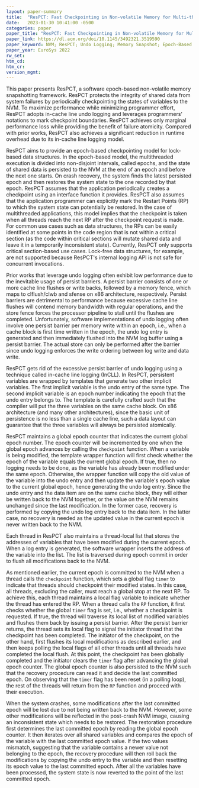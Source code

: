 ```yaml
---
layout: paper-summary
title:  "ResPCT: Fast Checkpointing in Non-volatile Memory for Multi-threaded Applications"
date:   2023-01-30 10:41:00 -0500
categories: paper
paper_title: "ResPCT: Fast Checkpointing in Non-volatile Memory for Multi-threaded Applications"
paper_link: https://dl.acm.org/doi/10.1145/3492321.3519590
paper_keyword: NVM; ResPCT; Undo Logging; Memory Snapshot; Epoch-Based Snapshot
paper_year: EuroSys 2022
rw_set:
htm_cd:
htm_cr:
version_mgmt:
---
```


This paper presents ResPCT, a software epoch-based non-volatile memory snapshotting framework. ResPCT protects 
the integrity of shared data from system failures by periodically checkpointing the states of variables to the NVM.
To maximize performance while minimizing programmer effort, ResPCT adopts in-cache line undo logging and leverages
programmers' notations to mark checkpoint boundaries. ResPCT achieves only marginal performance loss while 
providing the benefit of failure atomicity. Compared with prior works, ResPCT also achieves a significant reduction
in runtime overhead due to its in-cache line logging model.

ResPCT aims to provide an epoch-based checkpointing model for lock-based data structures. In the epoch-based model,
the multithreaded execution is divided into non-disjoint intervals, called epochs, and the state of shared data
is persisted to the NVM at the end of an epoch and before the next one starts. On crash recovery, the system finds
the latest persisted epoch and then restores the system state to the one recorded by that epoch. 
ResPCT assumes that the application periodically creates a checkpoint using an interface function it provides.
ResPCT also assumes that the application programmer can explicitly mark the Restart Points (RP) to which the system 
state can potentially be restored. 
In the case of multithreaded applications, this model implies that the checkpoint is taken when all threads reach
the next RP after the checkpoint request is made.
For common use cases such as data structures, the RPs can be easily identified
at some points in the code region that is not within a critical section (as the code within critical sections will 
mutate shared data and leave it in a temporarily inconsistent state). 
Currently, ResPCT only supports critical section-based use cases. Lock-free data structures, for example, are not 
supported because ResPCT's internal logging API is not safe for concurrent invocations.

Prior works that leverage undo logging often exhibit low performance due to the inevitable usage of persist barriers.
A persist barrier consists of one or more cache line flushes or write backs, followed by a memory fence, which maps to
clflush/clwb and sfense on x86 architecture, respectively. Persist barriers are detrimental to performance because 
excessive cache line flushes will contend memory bandwidth with regular operations, and the store fence forces 
the processor pipeline to stall until the flushes are completed. Unfortunately, software implementations of undo logging
often involve one persist barrier per memory write within an epoch, i.e., when a cache block is first time written
in the epoch, the undo log entry is generated and then immediately flushed into the NVM log buffer using a persist
barrier. The actual store can only be performed after the barrier since undo logging enforces the write ordering 
between log write and data write. 

ResPCT gets rid of the excessive persist barrier of undo logging using a technique called in-cache line logging (InCLL).
In ResPCT, persistent variables are wrapped by templates that generate two other implicit variables. The first 
implicit variable is the undo entry of the same type. The second implicit variable is an epoch number indicating the 
epoch that the undo entry belongs to. The template is carefully crafted such that the compiler will put the three 
variables on the same cache block. On x86 architecture (and many other architectures), since the basic unit of 
persistence is no less than a single cache line, such a data layout can guarantee that the three variables will
always be persisted atomically.

ResPCT maintains a global epoch counter that indicates the current global epoch number. The epoch counter will be 
incremented by one when the global epoch advances by calling the `checkpoint` function.
When a variable is being modified, the template wrapper function will first check whether the epoch of the variable
equals the current global epoch. If true, then no logging needs to be done, as the variable has already been
modified under the same epoch. Otherwise, the wrapper function will copy the old value of the variable into the
undo entry and then update the variable's epoch value to the current global epoch, hence generating the undo
log entry. Since the undo entry and the data item are on the same cache block, they will either be written back
to the NVM together, or the value on the NVM remains unchanged since the last modification. In the former case,
recovery is performed by copying the undo log entry back to the data item. In the latter case, no recovery is needed
as the updated value in the current epoch is never written back to the NVM.

Each thread in ResPCT also maintains a thread-local list that stores the addresses of variables that have been
modified during the current epoch. When a log entry is generated, the software wrapper inserts the address
of the variable into the list. The list is traversed during epoch commit in order to flush all modifications back
to the NVM.

As mentioned earlier, the current epoch is committed to the NVM when a thread calls the `checkpoint` function,
which sets a global flag `timer` to indicate that threads should checkpoint their modified states.
In this case, all threads, excluding the caller, must reach a global stop at the next RP. 
To achieve this, each thread maintains a local flag variable to indicate whether the thread has entered the RP. 
When a thread calls the `RP` function, it first checks whether the global `timer` flag is set, i.e., whether 
a checkpoint is requested. If true, the thread will traverse its local list of modified variables and flushes them
back by issuing a persist barrier. After the persist barrier returns, the thread sets its local flag to signal
the initiator thread that the checkpoint has been completed.
The initiator of the checkpoint, on the other hand, first flushes its local modifications as described earlier,
and then keeps polling the local flags of all other threads until all threads have completed the local flush.
At this point, the checkpoint has been globally completed and the initiator clears the `timer` flag after
advancing the global epoch counter. 
The global epoch counter is also persisted to the NVM such that the recovery procedure can read it and decide
the last committed epoch. 
On observing that the `timer` flag has been reset (in a polling loop), the rest of the threads will return from 
the `RP` function and proceed with their execution.

When the system crashes, some modifications after the last committed epoch will be lost due to not being written back
to the NVM. However, some other modifications will be reflected in the post-crash NVM image, causing an inconsistent
state which needs to be restored.
The restoration procedure first determines the last committed epoch by reading the global epoch counter.
It then iterates over all shared variables and compares the epoch of the variable with the last committed epoch value.
If the two values mismatch, suggesting that the variable contains a newer value not belonging to the epoch, the 
recovery procedure will then roll back the modifications by copying the undo entry to the variable and then resetting 
its epoch value to the last committed epoch. 
After all the variables have been processed, the system state is now reverted to the point of the last committed epoch.


